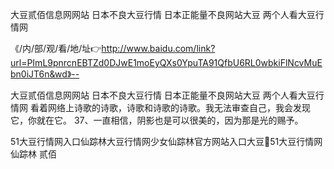 大豆贰佰信息网网站
日本不良大豆行情
日本正能量不良网站大豆
两个人看大豆行情网


《/内/部/观/看/地/址👉http://www.baidu.com/link?url=PImL9pnrcnEBTZd0DJwE1moEyQXs0YpuTA91QfbU6RL0wbkiFlNcvMuEbn0iJT6n&wd》--

大豆贰佰信息网网站
日本不良大豆行情
日本正能量不良网站大豆
两个人看大豆行情网
看着网络上诗歌的诗歌，诗歌和诗歌的诗歌。我无法审查自己，我会发现它，你就在它。
	37、一直相信，阴影也是可以很美的，因为那是光的赐予。





51大豆行情网入口仙踪林大豆行情网少女仙踪林官方网站入口大豆51大豆行情网仙踪林 贰佰
